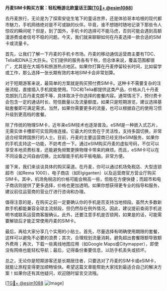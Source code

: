 **丹麦SIM卡购买方案：轻松畅游北欧童话王国[[TG💪+ @esim1088](https://t.me/s/esim1088)]**

去丹麦旅行，无论是为了探索安徒生笔下的童话世界，还是体验哥本哈根的现代都市魅力，手机网络绝对是不可或缺的伙伴。毕竟，谁不想随时随地记录下那些令人惊叹的瞬间呢？但是，到了国外，手机卡的选择可不能马虎，否则可能会遇到高额漫游费或者信号不稳的问题。今天，我们就来聊聊如何在丹麦选择一款合适的SIM卡或流量卡。

首先，让我们了解一下丹麦的手机卡市场。丹麦的移动通信运营商主要有TDC、Telia和DNA三大巨头。它们提供的服务各有千秋，但总体来说，覆盖范围都很广，尤其是在大城市和旅游热点地区。如果你打算在丹麦停留较长时间，比如留学或工作，那么选择一张长期有效的本地SIM卡会非常划算。

对于短期游客来说，最简单的方案就是购买预付费SIM卡。这种卡不需要复杂的注册流程，直接插入手机就能使用。TDC和Telia都提供这类产品，价格从几十丹麦克朗到几百丹麦克朗不等，具体取决于你选择的套餐内容。通常情况下，预付费卡会包含一定的通话时长、短信数量以及流量额度。如果只是短期游览，建议选择基础套餐即可满足需求。当然，如果你需要更多的流量，也可以根据自己的使用习惯升级到更高档的套餐。

除了传统的物理SIM卡，近年来eSIM技术也逐渐普及。eSIM是一种嵌入式芯片，无需实体卡槽即可实现网络连接。它最大的优势在于灵活性，支持多国切换，非常适合经常跨国旅行的人士。目前，丹麦的主要运营商已经支持eSIM服务，如果你的手机支持这一功能，不妨考虑一下。通过eSIM购买丹麦的虚拟号码，不仅可以享受本地资费标准，还能避免频繁更换物理卡带来的麻烦。而且，eSIM卡可以在不同设备之间自由切换，比如智能手机和平板电脑，非常方便。

接下来，我们来谈谈具体的购买渠道。在丹麦，你可以通过机场免税店、大型连锁超市（如Rema 1000）、电子商店（如Elgiganten）以及运营商官方营业厅购买SIM卡。其中，机场免税店的价格可能会稍高一些，但胜在方便快捷；而超市和电子商店则提供了更多选择，价格也更加透明。如果你想获得更专业的指导和服务，建议前往运营商的营业厅进行咨询和办理。

值得注意的是，在购买之前一定要确认你的手机是否支持当地频段。虽然大多数新款手机都能兼容全球主流频段，但仍然存在例外情况。因此，建议提前查阅手机说明书或联系运营商客服确认。此外，还要注意手机是否锁网，如果是的话，可能需要解锁后才能正常使用丹麦的SIM卡。

最后，再给大家分享几个实用的小贴士。首先，尽量选择有明确使用期限的套餐，这样可以避免不必要的浪费；其次，合理规划流量消耗，避免超出套餐限额导致额外费用；再次，下载一些离线地图应用（如Google Maps或Citymapper），即使没有网络也能轻松导航；最后，记得备份重要信息，以防手机丢失或损坏。

总之，无论你是短期游客还是长期居住者，只要选对了丹麦的SIM卡或eSIM卡，就能让旅程变得更加顺畅愉快。希望这篇文章能帮助大家找到最适合自己的解决方案！如果你还有其他疑问，欢迎随时留言交流哦。

[[TG💪+ @esim1088](https://t.me/s/esim1088) ![Image](https://i.postimg.cc/4NQfJmqS/Snipaste-2025-05-13-00-14-12.png)]